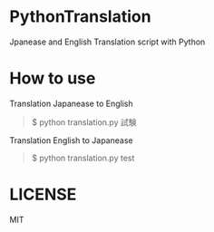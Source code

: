 # PythonTranslation
Jpanease and English Translation script with Python

# How to use

Translation Japanease to English

>$ python translation.py 試験

Translation English to Japanease

>$ python translation.py test

# LICENSE

MIT
